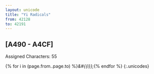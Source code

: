 ```yaml
---
layout: unicode
title: "Yi Radicals"
from: 42128
to: 42191
---
```


## 	[A490 - A4CF]

Assigned Characters: 55

{% for i in (page.from..page.to) %}<i>&#{{i}};</i>{% endfor %}
{:.unicodes}

